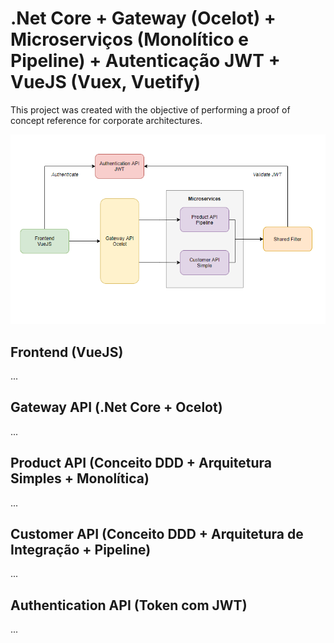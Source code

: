 # .Net Core + Gateway (Ocelot) + Microserviços (Monolítico e Pipeline) + Autenticação JWT + VueJS (Vuex, Vuetify)
This project was created with the objective of performing a proof of concept reference for corporate architectures.

![Flow archtecture](https://raw.githubusercontent.com/kallebelins/mvp24hours-poc-netcore-vue/main/docs/images/flow-architecture.PNG)

## Frontend (VueJS)
...

## Gateway API (.Net Core + Ocelot)
...

## Product API (Conceito DDD + Arquitetura Simples + Monolítica)
...

## Customer API (Conceito DDD + Arquitetura de Integração + Pipeline)
...

## Authentication API (Token com JWT)
...